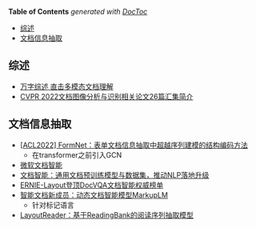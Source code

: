 <!-- START doctoc generated TOC please keep comment here to allow auto update -->
<!-- DON'T EDIT THIS SECTION, INSTEAD RE-RUN doctoc TO UPDATE -->
**Table of Contents**  *generated with [DocToc](https://github.com/thlorenz/doctoc)*

- [综述](#综述)
- [文档信息抽取](#文档信息抽取)

<!-- END doctoc generated TOC please keep comment here to allow auto update -->


## 综述

- [万字综述 直击多模态文档理解](https://mp.weixin.qq.com/s/LamcuaGZlsmgmrWGagvgww)
- [CVPR 2022文档图像分析与识别相关论文26篇汇集简介](https://mp.weixin.qq.com/s/rHQ7x1EyKGY0OhZPJWyGwA)

## 文档信息抽取
- [[ACL2022] FormNet：表单文档信息抽取中超越序列建模的结构编码方法](https://mp.weixin.qq.com/s/TlA9Juj7k-Fd2wMfVck1sw)
  - 在transformer之前引入GCN
- [微软文档智能](https://www.microsoft.com/en-us/research/project/document-ai/)
- [文档智能：通用文档预训练模型与数据集，推动NLP落地升级](https://www.msra.cn/zh-cn/news/features/document-intelligence)
- [ERNIE-Layout登顶DocVQA文档智能权威榜单](https://baijiahao.baidu.com/s?id=1711853430432967285&wfr=spider&for=pc)
- [智能文档新成员：动态文档智能模型MarkupLM](https://zhuanlan.zhihu.com/p/438072814)
  - 针对标记语言
- [LayoutReader：基于ReadingBank的阅读序列抽取模型](https://zhuanlan.zhihu.com/p/429471372)

